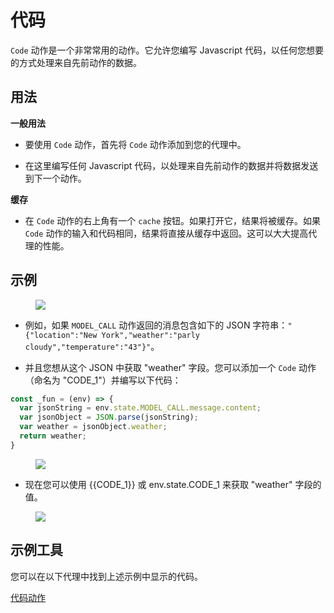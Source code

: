# 代码

`Code` 动作是一个非常常用的动作。它允许您编写 Javascript 代码，以任何您想要的方式处理来自先前动作的数据。

## 用法

**一般用法**

* 要使用 `Code` 动作，首先将 `Code` 动作添加到您的代理中。

* 在这里编写任何 Javascript 代码，以处理来自先前动作的数据并将数据发送到下一个动作。

**缓存**

* 在 `Code` 动作的右上角有一个 `cache` 按钮。如果打开它，结果将被缓存。如果 `Code` 动作的输入和代码相同，结果将直接从缓存中返回。这可以大大提高代理的性能。

## 示例

<figure><img src="../../../images/code-1.png"></figure>

* 例如，如果 `MODEL_CALL` 动作返回的消息包含如下的 JSON 字符串：`"{"location":"New York","weather":"parly cloudy","temperature":"43"}"`。

* 并且您想从这个 JSON 中获取 "weather" 字段。您可以添加一个 `Code` 动作（命名为 "CODE_1"）并编写以下代码：

```javascript
const _fun = (env) => {
  var jsonString = env.state.MODEL_CALL.message.content;
  var jsonObject = JSON.parse(jsonString);
  var weather = jsonObject.weather;
  return weather;
}
```

<figure><img src="../../../images/code-2.png"></figure>

* 现在您可以使用 {{CODE_1}} 或 env.state.CODE_1 来获取 "weather" 字段的值。

<figure><img src="../../../images/code-3.png"></figure>

## 示例工具

您可以在以下代理中找到上述示例中显示的代码。

[代码动作](https://rebyte.ai/p/21b2295005587a5375d8/callable/4929456b3b6bfcee316d/editor)
